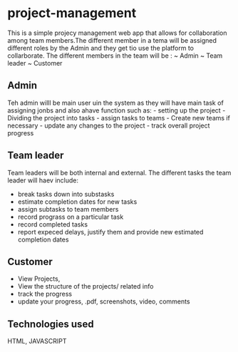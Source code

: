 # project-management
This is a simple projecy management web app that allows for collaboration among team members.The different member in a tema will be assigned different roles by the Admin and they get tio use the platform to collarborate. 
 The different members in the team will be :
 ~ Admin
 ~ Team leader 
 ~ Customer

 ## Admin
 Teh admin willl be main user uin the system as they will have main task of assigning jonbs and also ahave function such as: 
    - setting up the project
    - Dividing the project into tasks
    - assign tasks to teams
    - Create new teams if necessary
    - update any changes to the project
    - track overall project progress


## Team leader
Team leaders will be both internal and external. The different tasks the team leader will haev include:
  - break tasks down into substasks
  - estimate completion dates for new tasks
  - assign subtasks to team members
  - record prograss on a particular task
  - record completed tasks
  - report expeced delays, justify them and provide new estimated completion dates

 ## Customer
 - View Projects,
- View the structure of the projects/ related info
- track the progress
- update your progress, .pdf, screenshots, video, comments


## Technologies used
HTML, JAVASCRIPT